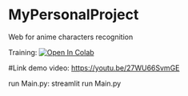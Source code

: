 # MyPersonalProject
Web for anime characters recognition

Training:
<a href="https://colab.research.google.com/github/Phatdat01/MyPersonalProject/blob/web/anime.ipynb" target="_parent"><img src="https://colab.research.google.com/assets/colab-badge.svg" alt="Open In Colab"/></a>

#Link demo video:
https://youtu.be/27WU66SvmGE


run Main.py:
streamlit run Main.py